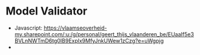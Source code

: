 # Model Validator
* Javascript: https://vlaamseoverheid-my.sharepoint.com/:u:/g/personal/geert_thijs_vlaanderen_be/EUaaIf5e3BVLnNWTmD6tg0IB9Explx9MfyJnkUWew1zCzg?e=uWgpjg
* 
